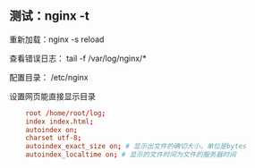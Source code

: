 ## 测试：nginx -t
重新加载：nginx -s reload

查看错误日志：
tail -f /var/log/nginx/*

配置目录：
/etc/nginx


设置网页能直接显示目录
```conf
    root /home/root/log;
    index index.html;
    autoindex on;
    charset utf-8;
    autoindex_exact_size on; # 显示出文件的确切大小，单位是bytes
    autoindex_localtime on; # 显示的文件时间为文件的服务器时间
```